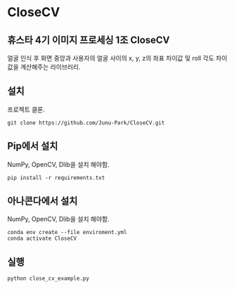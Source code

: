 # CloseCV
## 휴스타 4기 이미지 프로세싱 1조 CloseCV

얼굴 인식 후 화면 중앙과 사용자의 얼굴 사이의 x, y, z의 좌표 차이값 및 roll 각도 차이값을 계산해주는 라이브러리.

## 설치
프로젝트 클론.
```shell
git clone https://github.com/Junu-Park/CloseCV.git
```

## Pip에서 설치
NumPy, OpenCV, Dlib을 설치 해야함.
```shell
pip install -r requirements.txt
```

## 아나콘다에서 설치
NumPy, OpenCV, Dlib을 설치 해야함.
```shell
conda env create --file enviroment.yml
conda activate CloseCV
```

## 실행
```shell
python close_cv_example.py
```
